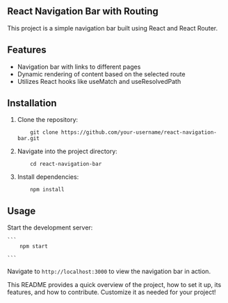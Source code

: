 ## React Navigation Bar with Routing

This project is a simple navigation bar built using React and React Router.

## Features

-   Navigation bar with links to different pages
-   Dynamic rendering of content based on the selected route
-   Utilizes React hooks like useMatch and useResolvedPath

## Installation

1. Clone the repository:
    ```
    	git clone https://github.com/your-username/react-navigation-bar.git
    ```
2. Navigate into the project directory:

    ```
        cd react-navigation-bar

    ```

3. Install dependencies:

    ```
        npm install

    ```

## Usage

Start the development server:

    ```
        npm start

    ```

Navigate to `http://localhost:3000` to view the navigation bar in action.

This README provides a quick overview of the project, how to set it up, its features, and how to contribute. Customize it as needed for your project!
